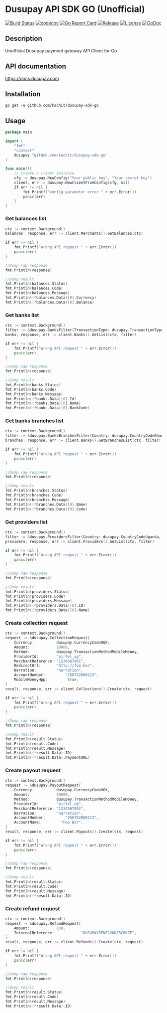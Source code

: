 # Dusupay API SDK GO (Unofficial)
[![Build Status](https://travis-ci.org/Kachit/dusupay-sdk-go.svg?branch=master)](https://travis-ci.org/Kachit/dusupay-sdk-go)
[![codecov](https://codecov.io/gh/Kachit/dusupay-sdk-go/branch/master/graph/badge.svg)](https://codecov.io/gh/Kachit/dusupay-sdk-go)
[![Go Report Card](https://goreportcard.com/badge/github.com/kachit/dusupay-sdk-go)](https://goreportcard.com/report/github.com/kachit/dusupay-sdk-go)
[![Release](https://img.shields.io/github/v/release/Kachit/dusupay-sdk-go.svg)](https://github.com/Kachit/dusupay-sdk-go/releases)
[![License](https://img.shields.io/github/license/mashape/apistatus.svg)](https://github.com/kachit/dusupay-sdk-go/blob/master/LICENSE)
[![GoDoc](https://pkg.go.dev/badge/github.com/kachit/dusupay-sdk-go)](https://pkg.go.dev/github.com/kachit/dusupay-sdk-go)

## Description
Unofficial Dusupay payment gateway API Client for Go

## API documentation
https://docs.dusupay.com

## Installation
```shell
go get -u github.com/kachit/dusupay-sdk-go
```

## Usage
```go
package main

import (
    "fmt"
    "context"
    dusupay "github.com/kachit/dusupay-sdk-go"
)

func main(){
    // Create a client instance
    cfg := dusupay.NewConfig("Your public key", "Your secret key")
    client, err := dusupay.NewClientFromConfig(cfg, nil)
    if err != nil {
        fmt.Printf("config parameter error " + err.Error())
        panic(err)
    }
}
```
### Get balances list
```go
ctx := context.Background()
balances, response, err := client.Merchants().GetBalances(ctx)

if err != nil {
    fmt.Printf("Wrong API request " + err.Error())
    panic(err)
}

//Dump raw response
fmt.Println(response)

//Dump result
fmt.Println(balances.Status)
fmt.Println(balances.Code)
fmt.Println(balances.Message)
fmt.Println((*balances.Data)[0].Currency)
fmt.Println((*balances.Data)[0].Balance)
```

### Get banks list
```go
ctx := context.Background()
filter := &dusupay.BanksFilter{TransactionType: dusupay.TransactionTypePayout, Country: dusupay.CountryCodeGhana}
banks, response, err := client.Banks().GetList(ctx, filter)

if err != nil {
    fmt.Printf("Wrong API request " + err.Error())
    panic(err)
}

//Dump raw response
fmt.Println(response)

//Dump result
fmt.Println(banks.Status)
fmt.Println(banks.Code)
fmt.Println(banks.Message)
fmt.Println((*banks.Data)[0].Id)
fmt.Println((*banks.Data)[0].Name)
fmt.Println((*banks.Data)[0].BankCode)
```

### Get banks branches list
```go
ctx := context.Background()
filter := &dusupay.BanksBranchesFilter{Country: dusupay.CountryCodeGhana, Bank: "BankCode"}
branches, response, err := client.Banks().GetBranchesList(ctx, filter)

if err != nil {
    fmt.Printf("Wrong API request " + err.Error())
    panic(err)
}

//Dump raw response
fmt.Println(response)

//Dump result
fmt.Println(branches.Status)
fmt.Println(branches.Code)
fmt.Println(branches.Message)
fmt.Println((*branches.Data)[0].Name)
fmt.Println((*branches.Data)[0].Code)
```

### Get providers list
```go
ctx := context.Background()
filter := &dusupay.ProvidersFilter{Country: dusupay.CountryCodeUganda, Method: dusupay.TransactionMethodMobileMoney, TransactionType: dusupay.TransactionTypeCollection}
providers, response, err := client.Providers().GetList(ctx, filter)

if err != nil {
    fmt.Printf("Wrong API request " + err.Error())
    panic(err)
}

//Dump raw response
fmt.Println(response)

//Dump result
fmt.Println(providers.Status)
fmt.Println(providers.Code)
fmt.Println(providers.Message)
fmt.Println((*providers.Data)[0].ID)
fmt.Println((*providers.Data)[0].Name)
```

### Create collection request
```go
ctx := context.Background()
request := &dusupay.CollectionRequest{
    Currency:          dusupay.CurrencyCodeUGX,
    Amount:            10000,
    Method:            dusupay.TransactionMethodMobileMoney,
    ProviderId:        "airtel_ug",
    MerchantReference: "1234567891",
    RedirectUrl:       "http://foo.bar",
    Narration:         "narration",
    AccountNumber:         "256752000123",
    MobileMoneyHpp:         true,
}
result, response, err := client.Collections().Create(ctx, request)

if err != nil {
    fmt.Printf("Wrong API request " + err.Error())
    panic(err)
}

//Dump raw response
fmt.Println(response)

//Dump result
fmt.Println(result.Status)
fmt.Println(result.Code)
fmt.Println(result.Message)
fmt.Println((*result.Data).ID)
fmt.Println((*result.Data).PaymentURL)
```

### Create payout request
```go
ctx := context.Background()
request := &dusupay.PayoutRequest{
    Currency:          dusupay.CurrencyCodeUGX,
    Amount:            10000,
    Method:            dusupay.TransactionMethodMobileMoney,
    ProviderId:        "airtel_ug",
    MerchantReference: "1234567892",
    Narration:         "narration",
    AccountNumber:         "256752000123",
    AccountName:         "Foo Bar",
}
result, response, err := client.Payouts().Create(ctx, request)

if err != nil {
    fmt.Printf("Wrong API request " + err.Error())
    panic(err)
}

//Dump raw response
fmt.Println(response)

//Dump result
fmt.Println(result.Status)
fmt.Println(result.Code)
fmt.Println(result.Message)
fmt.Println((*result.Data).ID)
```

### Create refund request
```go
ctx := context.Background()
request := &dusupay.RefundRequest{
    Amount:            100,
    InternalReference:            "DUSUPAY5FNZCVUKZ8C0KZE",
}
result, response, err := client.Refunds().Create(ctx, request)

if err != nil {
    fmt.Printf("Wrong API request " + err.Error())
    panic(err)
}

//Dump raw response
fmt.Println(response)

//Dump result
fmt.Println(result.Status)
fmt.Println(result.Code)
fmt.Println(result.Message)
fmt.Println((*result.Data).ID)
```
